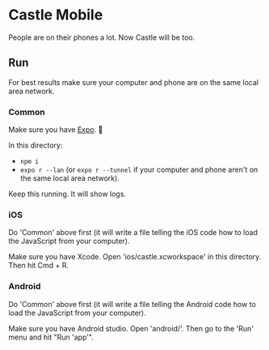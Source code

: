 # Castle Mobile

People are on their phones a lot. Now Castle will be too.

## Run

For best results make sure your computer and phone are on the same local area network.

### Common

Make sure you have [Expo](https://docs.expo.io/versions/latest/introduction/installation). 👀

In this directory:

- `npm i`
- `expo r --lan` (or `expo r --tunnel` if your computer and phone aren't on the same local area network).

Keep this running. It will show logs.

### iOS

Do 'Common' above first (it will write a file telling the iOS code how to load the JavaScript from your computer).

Make sure you have Xcode. Open 'ios/castle.xcworkspace' in this directory. Then hit Cmd + R.

### Android

Do 'Common' above first (it will write a file telling the Android code how to load the JavaScript from your computer).

Make sure you have Android studio. Open 'android/'. Then go to the 'Run' menu and hit "Run 'app'".
